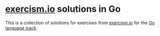 # [exercism.io](exercism.io) solutions in Go
This is a collection of solutions for exercises from [exercism.io](exercism.io) for the [Go language track](http://exercism.io/languages/go/exercises).


